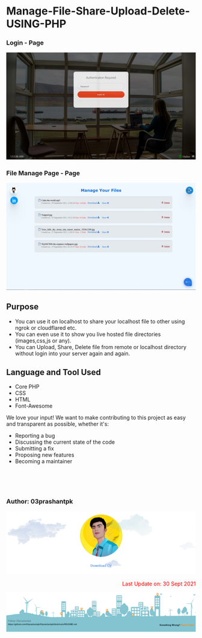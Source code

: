 # Manage-File-Share-Upload-Delete-USING-PHP

### Login - Page
![](https://github.com/03prashantpk/Manage-File-Share-Upload-Delete-USING-PHP/blob/master/assets/login.JPG)

### File Manage Page - Page
![](https://github.com/03prashantpk/Manage-File-Share-Upload-Delete-USING-PHP/blob/master/assets/image2.JPG)

## Purpose
* You can use it on localhost to share your localhost file to other using ngrok or cloudflared etc.
* You can even use it to show you live hosted file directories (images,css,js or any).
* You can Upload, Share, Delete file from remote or localhost directory without login into your server again and again.

## Language and Tool Used
* Core PHP
* CSS
* HTML
* Font-Awesome

We love your input! We want to make contributing to this project as easy and transparent as possible, whether it's:
* Reporting a bug
* Discussing the current state of the code
* Submitting a fix
* Proposing new features
* Becoming a maintainer


<br><br><br>
<h3>Author: 03prashantpk </h3>
<p align="center">
<a href="https://enally.in/cv/index.php" target="_blank">
 
![](https://github.com/03prashantpk/03prashantpk/blob/main/assets/profile-cloud.png)
  
</a>
</p>

<p style="color: red;" align="right" >Last Update on: 30 Sept 2021 </p>

<a href="https://www.linkedin.com/in/03prashantpk/">

![](https://github.com/03prashantpk/03prashantpk/blob/main/assets/footer2.png)

</a>

<!--Created By Prashant Kumar - linkedin: https://linkedin.com/in/03prashantpk Github: https://github.com/03prashantpk >
